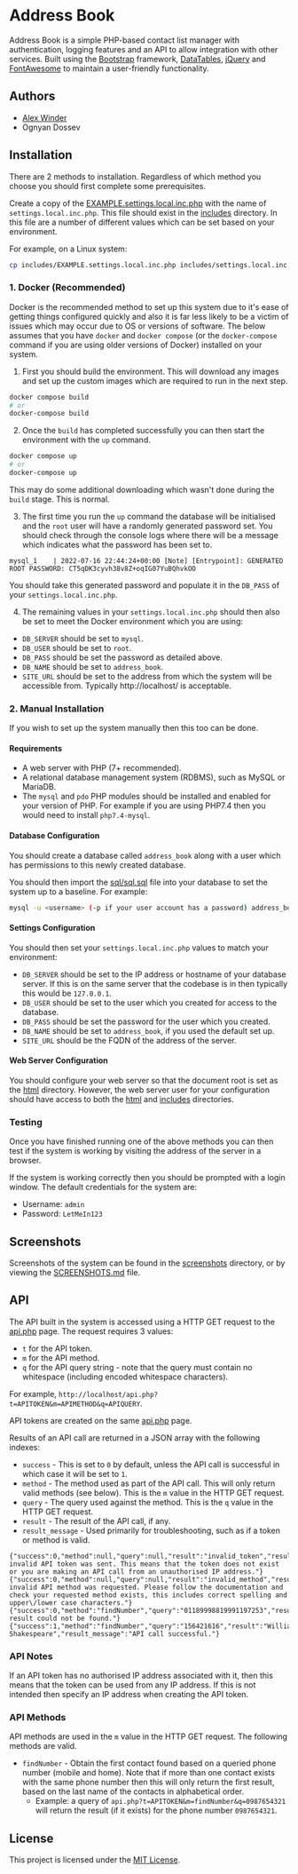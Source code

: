 # Address Book

Address Book is a simple PHP-based contact list manager with authentication, logging features and an API to allow integration with other services. Built using the [Bootstrap](https://getbootstrap.com/) framework, [DataTables](https://datatables.net/), [jQuery](https://jquery.com/) and [FontAwesome](https://fontawesome.com/) to maintain a user-friendly functionality.

## Authors

* [Alex Winder](https://www.alexwinder.uk) 
* Ognyan Dossev

## Installation

There are 2 methods to installation. Regardless of which method you choose you should first complete some prerequisites.

Create a copy of the [EXAMPLE.settings.local.inc.php](includes/EXAMPLE.settings.local.inc.php) with the name of `settings.local.inc.php`. This file should exist in the [includes](includes/) directory. In this file are a number of different values which can be set based on your environment.

For example, on a Linux system:

```bash
cp includes/EXAMPLE.settings.local.inc.php includes/settings.local.inc.php
```

### 1. Docker (Recommended)

Docker is the recommended method to set up this system due to it's ease of getting things configured quickly and also it is far less likely to be a victim of issues which may occur due to OS or versions of software. The below assumes that you have `docker` and `docker compose` (or the `docker-compose` command if you are using older versions of Docker) installed on your system.

1. First you should build the environment. This will download any images and set up the custom images which are required to run in the next step.

```bash
docker compose build
# or
docker-compose build
```

2. Once the `build` has completed successfully you can then start the environment with the `up` command.

```bash
docker compose up
# or
docker-compose up
```

This may do some additional downloading which wasn't done during the `build` stage. This is normal.

3. The first time you run the `up` command the database will be initialised and the `root` user will have a randomly generated password set. You should check through the console logs where there will be a message which indicates what the password has been set to.

```console
mysql_1    | 2022-07-16 22:44:24+00:00 [Note] [Entrypoint]: GENERATED ROOT PASSWORD: CT5qDK3cyvh38v8Z+oqIG07YuBQhvkOO
```

You should take this generated password and populate it in the `DB_PASS` of your `settings.local.inc.php`.

4. The remaining values in your `settings.local.inc.php` should then also be set to meet the Docker environment which you are using:

- `DB_SERVER` should be set to `mysql`.
- `DB_USER` should be set to `root`.
- `DB_PASS` should be set the password as detailed above.
- `DB_NAME` should be set to `address_book`.
- `SITE_URL` should be set to the address from which the system will be accessible from. Typically http://localhost/ is acceptable.

### 2. Manual Installation

If you wish to set up the system manually then this too can be done.

#### Requirements

- A web server with PHP (7+ recommended).
- A relational database management system (RDBMS), such as MySQL or MariaDB.
- The `mysql` and `pdo` PHP modules should be installed and enabled for your version of PHP. For example if you are using PHP7.4 then you would need to install `php7.4-mysql`.

#### Database Configuration

You should create a database called `address_book` along with a user which has permissions to this newly created database.

You should then import the [sql/sql.sql](sql/sql.sql) file into your database to set the system up to a baseline. For example:

```bash
mysql -u <username> (-p if your user account has a password) address_book < /location/to/sql/sql.sql
```

#### Settings Configuration

You should then set your `settings.local.inc.php` values to match your environment:

- `DB_SERVER` should be set to the IP address or hostname of your database server. If this is on the same server that the codebase is in then typically this would be `127.0.0.1`.
- `DB_USER` should be set to the user which you created for access to the database.
- `DB_PASS` should be set the password for the user which you created.
- `DB_NAME` should be set to `address_book`, if you used the default set up.
- `SITE_URL` should be the FQDN of the address of the server.

#### Web Server Configuration

You should configure your web server so that the document root is set as the [html](html) directory. However, the web server user for your configuration should have access to both the [html](html/) and [includes](includes/) directories.

### Testing

Once you have finished running one of the above methods you can then test if the system is working by visiting the address of the server in a browser.

If the system is working correctly then you should be prompted with a login window. The default credentials for the system are:

- Username: `admin`
- Password: `LetMeIn123`

## Screenshots

Screenshots of the system can be found in the [screenshots](screenshots/) directory, or by viewing the [SCREENSHOTS.md](SCREENSHOTS.md) file.

## API

The API built in the system is accessed using a HTTP GET request to the [api.php](html/api.php) page. The request requires 3 values:

- `t` for the API token.
- `m` for the API method.
- `q` for the API query string - note that the query must contain no whitespace (including encoded whitespace characters).

For example, `http://localhost/api.php?t=APITOKEN&m=APIMETHOD&q=APIQUERY`.

API tokens are created on the same [api.php](html/api.php) page.

Results of an API call are returned in a JSON array with the following indexes:

- `success` - This is set to `0` by default, unless the API call is successful in which case it will be set to `1`.
- `method` - The method used as part of the API call. This will only return valid methods (see below). This is the `m` value in the HTTP GET request.
- `query` - The query used against the method. This is the `q` value in the HTTP GET request.
- `result` - The result of the API call, if any.
- `result_message` - Used primarily for troubleshooting, such as if a token or method is valid.

``` 
{"success":0,"method":null,"query":null,"result":"invalid_token","result_message":"An invalid API token was sent. This means that the token does not exist or you are making an API call from an unauthorised IP address."}
{"success":0,"method":null,"query":null,"result":"invalid_method","result_message":"An invalid API method was requested. Please follow the documentation and check your requested method exists, this includes correct spelling and upper\/lower case characters."}
{"success":0,"method":"findNumber","query":"01189998819991197253","result":"no_result","result_message":"A result could not be found."} 
{"success":1,"method":"findNumber","query":"156421616","result":"William Shakespeare","result_message":"API call successful."}
```

### API Notes

If an API token has no authorised IP address associated with it, then this means that the token can be used from any IP address. If this is not intended then specify an IP address when creating the API token.

### API Methods

API methods are used in the `m` value in the HTTP GET request. The following methods are valid.

- `findNumber` - Obtain the first contact found based on a queried phone number (mobile and home). Note that if more than one contact exists with the same phone number then this will only return the first result, based on the last name of the contacts in alphabetical order.
  - Example: a query of `api.php?t=APITOKEN&m=findNumber&q=0987654321` will return the result (if it exists) for the phone number `0987654321`.

## License

This project is licensed under the [MIT License](LICENSE.md).

